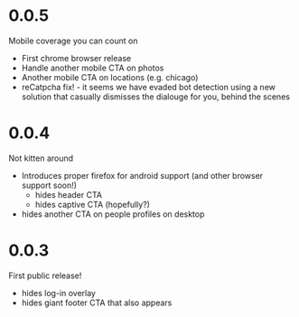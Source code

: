 # 0.0.5
Mobile coverage you can count on
- First chrome browser release
- Handle another mobile CTA on photos
- Another mobile CTA on locations (e.g. chicago)
- reCatpcha fix! - it seems we have evaded bot detection using a new solution that casually dismisses the dialouge for you, behind the scenes

# 0.0.4
Not kitten around
- Introduces proper firefox for android support (and other browser support soon!)
  - hides header CTA
  - hides captive CTA (hopefully?)
- hides another CTA on people profiles on desktop

# 0.0.3
First public release!
- hides log-in overlay
- hides giant footer CTA that also appears
